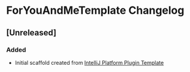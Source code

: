 <!-- Keep a Changelog guide -> https://keepachangelog.com -->

# ForYouAndMeTemplate Changelog

## [Unreleased]
### Added
- Initial scaffold created from [IntelliJ Platform Plugin Template](https://github.com/JetBrains/intellij-platform-plugin-template)
